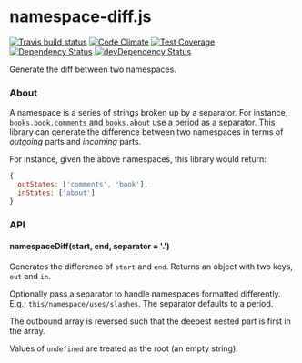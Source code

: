 # namespace-diff.js
[![Travis build status](http://img.shields.io/travis/jmeas/namespace-diff.js.svg?style=flat)](https://travis-ci.org/jmeas/namespace-diff.js)
[![Code Climate](https://codeclimate.com/github/jmeas/namespace-diff.js/badges/gpa.svg)](https://codeclimate.com/github/jmeas/namespace-diff.js)
[![Test Coverage](https://codeclimate.com/github/jmeas/namespace-diff.js/badges/coverage.svg)](https://codeclimate.com/github/jmeas/namespace-diff.js)
[![Dependency Status](https://david-dm.org/jmeas/namespace-diff.js.svg)](https://david-dm.org/jmeas/namespace-diff.js)
[![devDependency Status](https://david-dm.org/jmeas/namespace-diff.js/dev-status.svg)](https://david-dm.org/jmeas/namespace-diff.js#info=devDependencies)

Generate the diff between two namespaces.

### About

A namespace is a series of strings broken up by a separator. For instance,
`books.book.comments` and `books.about` use a period as a separator.
This library can generate the difference between two namespaces in terms of
*outgoing* parts and *incoming* parts.

For instance, given the above namespaces, this library would return:

```js
{
  outStates: ['comments', 'book'],
  inStates: ['about']
}
```

### API

#### namespaceDiff(start, end, separator = '.')

Generates the difference of `start` and `end`. Returns
an object with two keys, `out` and `in`.

Optionally pass a separator to handle namespaces formatted
differently. E.g.; `this/namespace/uses/slashes`. The
separator defaults to a period.

The outbound array is reversed such that the deepest nested
part is first in the array.

Values of `undefined` are treated as the root (an empty string).
